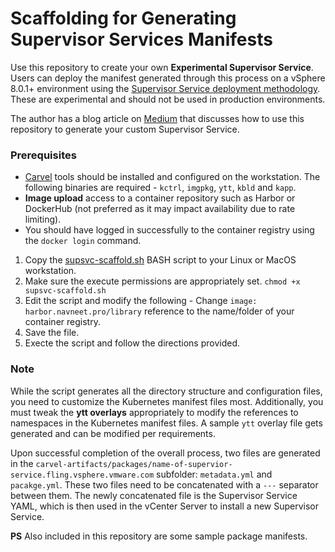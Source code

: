 # Scaffolding for Generating Supervisor Services Manifests

Use this repository to create your own **Experimental Supervisor Service**. Users can deploy the manifest generated through this process on a vSphere 8.0.1+ environment using the [Supervisor Service deployment methodology](https://docs.vmware.com/en/VMware-vSphere/8.0/vsphere-with-tanzu-services-workloads/GUID-052CF490-4B77-4CA2-8A4C-8624718ADA4E.html). These are experimental and should not be used in production environments. 

The author has a blog article on [Medium](https://navneet-verma.medium.com/authoring-and-installing-argocd-operator-as-a-supervisor-service-on-vcenter-9c175b15d251?source=friends_link&sk=37f83ced21bfe222b2ccbc9f18e90e93) that discusses how to use this repository to generate your custom Supervisor Service. 

### Prerequisites

* [Carvel](https://carvel.dev/) tools should be installed and configured on the workstation. The following binaries are required - `kctrl`, `imgpkg`, `ytt`, `kbld` and `kapp`.
* **Image upload** access to a container repository such as Harbor or DockerHub (not preferred as it may impact availability due to rate limiting). 
* You should have logged in successfully to the container registry using the `docker login` command. 

1. Copy the [supsvc-scaffold.sh](supsvc-scaffold.sh) BASH script to your Linux or MacOS workstation. 
2. Make sure the execute permissions are appropriately set. `chmod +x supsvc-scaffold.sh`
3. Edit the script and modify the following - Change `image: harbor.navneet.pro/library` reference to the name/folder of your container registry.
4. Save the file. 
5. Execte the script and follow the directions provided. 

### Note

While the script generates all the directory structure and configuration files, you need to customize the Kubernetes manifest files most. Additionally, you must tweak the **ytt overlays** appropriately to modify the references to namespaces in the Kubernetes manifest files. A sample `ytt` overlay file gets generated and can be modified per requirements. 

Upon successful completion of the overall process, two files are generated in the `carvel-artifacts/packages/name-of-supervior-service.fling.vsphere.vmware.com` subfolder: `metadata.yml` and `pacakge.yml`. These two files need to be concatenated with a `---` separator between them. The newly concatenated file is the Supervisor Service YAML, which is then used in the vCenter Server to install a new Supervisor Service. 

**PS** Also included in this repository are some sample package manifests. 
